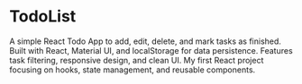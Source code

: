 # TodoList
A simple React Todo App to add, edit, delete, and mark tasks as finished. Built with React, Material UI, and localStorage for data persistence. Features task filtering, responsive design, and clean UI. My first React project focusing on hooks, state management, and reusable components.
